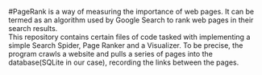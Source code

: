 #PageRank is a way of measuring the importance of web pages. It can be termed as an algorithm used by Google Search to rank web pages in their search results.  
This repository contains certain files of code tasked with implementing a simple Search Spider, Page Ranker and a Visualizer. To be precise, the program crawls a website and pulls a series of pages into the database(SQLite in our case), recording the links between the pages.  
